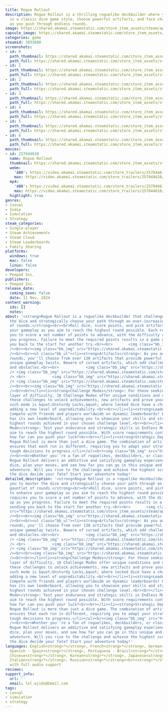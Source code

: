 ```yaml
---
title: Rogue Rollout
description: Rogue Rollout is a thrilling roguelike deckbuilder where you score points
  in a classic dice game style, choose powerful artifacts, and face challenging obstacles
  as you push through endless rounds.
image: https://shared.akamai.steamstatic.com/store_item_assets/steam/apps/3033600/header.jpg?t=1731328998
capsule_image: https://shared.akamai.steamstatic.com/store_item_assets/steam/apps/3033600/capsule_231x87.jpg?t=1731328998
categories: game
steamid: 3033600
screenshots:
- id: 0
  path_thumbnail: https://shared.akamai.steamstatic.com/store_item_assets/steam/apps/3033600/ss_483d8c999945d40415e21a2314ab26ceb8ffc2d2.600x338.jpg?t=1731328998
  path_full: https://shared.akamai.steamstatic.com/store_item_assets/steam/apps/3033600/ss_483d8c999945d40415e21a2314ab26ceb8ffc2d2.1920x1080.jpg?t=1731328998
- id: 1
  path_thumbnail: https://shared.akamai.steamstatic.com/store_item_assets/steam/apps/3033600/ss_c948d7c3514d84b4b24e776297634a79cc63b607.600x338.jpg?t=1731328998
  path_full: https://shared.akamai.steamstatic.com/store_item_assets/steam/apps/3033600/ss_c948d7c3514d84b4b24e776297634a79cc63b607.1920x1080.jpg?t=1731328998
- id: 2
  path_thumbnail: https://shared.akamai.steamstatic.com/store_item_assets/steam/apps/3033600/ss_94166e461d3df4d7ab90d27fb94e99626172efe3.600x338.jpg?t=1731328998
  path_full: https://shared.akamai.steamstatic.com/store_item_assets/steam/apps/3033600/ss_94166e461d3df4d7ab90d27fb94e99626172efe3.1920x1080.jpg?t=1731328998
- id: 3
  path_thumbnail: https://shared.akamai.steamstatic.com/store_item_assets/steam/apps/3033600/ss_78eb5dbc0d60716be90d7300c386dcc660050277.600x338.jpg?t=1731328998
  path_full: https://shared.akamai.steamstatic.com/store_item_assets/steam/apps/3033600/ss_78eb5dbc0d60716be90d7300c386dcc660050277.1920x1080.jpg?t=1731328998
- id: 4
  path_thumbnail: https://shared.akamai.steamstatic.com/store_item_assets/steam/apps/3033600/ss_8dc087db2c4a340a803c577d5cedfc81ca525e63.600x338.jpg?t=1731328998
  path_full: https://shared.akamai.steamstatic.com/store_item_assets/steam/apps/3033600/ss_8dc087db2c4a340a803c577d5cedfc81ca525e63.1920x1080.jpg?t=1731328998
- id: 5
  path_thumbnail: https://shared.akamai.steamstatic.com/store_item_assets/steam/apps/3033600/ss_419b7ddeb0038d3b9fbeb8643297cff158ec79f6.600x338.jpg?t=1731328998
  path_full: https://shared.akamai.steamstatic.com/store_item_assets/steam/apps/3033600/ss_419b7ddeb0038d3b9fbeb8643297cff158ec79f6.1920x1080.jpg?t=1731328998
- id: 6
  path_thumbnail: https://shared.akamai.steamstatic.com/store_item_assets/steam/apps/3033600/ss_b60063c5b2b3c86f14dba6519646a18a5067e768.600x338.jpg?t=1731328998
  path_full: https://shared.akamai.steamstatic.com/store_item_assets/steam/apps/3033600/ss_b60063c5b2b3c86f14dba6519646a18a5067e768.1920x1080.jpg?t=1731328998
movies:
- id: 257044610
  name: Rogue Rollout
  thumbnail: https://shared.akamai.steamstatic.com/store_item_assets/steam/apps/257044610/movie.293x165.jpg?t=1723815535
  webm:
    '480': https://video.akamai.steamstatic.com/store_trailers/257044610/movie480_vp9.webm?t=1723815535
    max: https://video.akamai.steamstatic.com/store_trailers/257044610/movie_max_vp9.webm?t=1723815535
  mp4:
    '480': https://video.akamai.steamstatic.com/store_trailers/257044610/movie480.mp4?t=1723815535
    max: https://video.akamai.steamstatic.com/store_trailers/257044610/movie_max.mp4?t=1723815535
  highlight: true
genres:
- Casual
- Indie
- Simulation
- Strategy
steam_categories:
- Single-player
- Steam Achievements
- Steam Cloud
- Steam Leaderboards
- Family Sharing
platforms:
  windows: true
  mac: false
  linux: false
developers:
- Peepod Inc.
publishers:
- Peepod Inc.
release_date:
  coming_soon: false
  date: 11 Nov, 2024
content_warning:
  ids: []
  notes:
about: '<strong>Rogue Rollout is a roguelike deckbuilder that challenges you to master
  the dice and strategically choose your path through an ever-increasing gauntlet
  of rounds.</strong><br><br>Roll dice, score points, and pick artifacts to enhance
  your gameplay as you aim to reach the highest round possible. Each round requires
  you to score a set number of points to advance, with the difficulty ramping up as
  you progress. Failure to meet the required points results in a game over, sending
  you back to the start for another try.<br><br>       <img class="bb_img" src="https://shared.akamai.steamstatic.com/store_item_assets/steam/apps/3033600/extras/Dice_2.gif?t=1731328998"
  /><br><br><img class="bb_img" src="https://shared.akamai.steamstatic.com/store_item_assets/steam/apps/3033600/extras/StoreHeader.png?t=1731328998"
  /><br><br><ul class="bb_ul"><li><strong>Artifacts</strong>: As you advance through
  rounds, you''ll choose from over 130 artifacts that provide powerful bonuses and
  unique gameplay twists. Beware of cursed artifacts, which add challenging restrictions
  and obstacles.<br><br>            <img class="bb_img" src="https://shared.akamai.steamstatic.com/store_item_assets/steam/apps/3033600/extras/FirstToStrike2.gif?t=1731328998"
  /> <img class="bb_img" src="https://shared.akamai.steamstatic.com/store_item_assets/steam/apps/3033600/extras/enhancedPenta4.gif?t=1731328998"
  /> <br>            <img class="bb_img" src="https://shared.akamai.steamstatic.com/store_item_assets/steam/apps/3033600/extras/EnhancedTriple.gif?t=1731328998"
  /> <img class="bb_img" src="https://shared.akamai.steamstatic.com/store_item_assets/steam/apps/3033600/extras/HexagonHoldup.gif?t=1731328998"
  /><br><br><img class="bb_img" src="https://shared.akamai.steamstatic.com/store_item_assets/steam/apps/3033600/extras/StoreHeader3.png?t=1731328998"
  /><br><br></li><li><strong>Challenge Modes</strong>: For those seeking an extra
  layer of difficulty, 18 Challenge Modes offer unique conditions and obstacles. Overcome
  these challenges to unlock achievements, new artifacts and prove your mastery. One
  such mode is &quot;Unsturdy Locks,&quot; where locked dice have a chance to reroll,
  adding a new level of unpredictability.<br><br></li><li><strong>Leaderboard</strong>:
  Compete with friends and players worldwide on dynamic leaderboards! Each game difficulty
  has its own leaderboard, allowing you to showcase your skills and strive for the
  highest rounds achieved in your chosen challenge level.<br><br></li><li><strong>Endless
  Mode</strong>: Test your endurance and strategic skills in Endless Mode, where you
  aim to reach the highest round possible. With score requirements continually increasing,
  how far can you push your luck?<br><br></li><li><strong>Strategic Depth</strong>:
  Rogue Rollout is more than just a dice game. The combination of artifacts and obstacles
  ensures that each run is different, requiring you to adapt your strategy and make
  tough decisions to progress.</li></ul><br><img class="bb_img" src="https://shared.akamai.steamstatic.com/store_item_assets/steam/apps/3033600/extras/StoreHeader4.png?t=1731328998"
  /><br><br>Whether you''re a fan of roguelikes, deckbuilders, or classic dice games,
  Rogue Rollout delivers an addictive and satisfying gameplay experience. Roll your
  dice, plan your moves, and see how far you can go in this unique and challenging
  adventure. Will you rise to the challenge and achieve the highest score, or will
  the dice decide your fate? Start your adventure today!'
detailed_description: '<strong>Rogue Rollout is a roguelike deckbuilder that challenges
  you to master the dice and strategically choose your path through an ever-increasing
  gauntlet of rounds.</strong><br><br>Roll dice, score points, and pick artifacts
  to enhance your gameplay as you aim to reach the highest round possible. Each round
  requires you to score a set number of points to advance, with the difficulty ramping
  up as you progress. Failure to meet the required points results in a game over,
  sending you back to the start for another try.<br><br>       <img class="bb_img"
  src="https://shared.akamai.steamstatic.com/store_item_assets/steam/apps/3033600/extras/Dice_2.gif?t=1731328998"
  /><br><br><img class="bb_img" src="https://shared.akamai.steamstatic.com/store_item_assets/steam/apps/3033600/extras/StoreHeader.png?t=1731328998"
  /><br><br><ul class="bb_ul"><li><strong>Artifacts</strong>: As you advance through
  rounds, you''ll choose from over 130 artifacts that provide powerful bonuses and
  unique gameplay twists. Beware of cursed artifacts, which add challenging restrictions
  and obstacles.<br><br>            <img class="bb_img" src="https://shared.akamai.steamstatic.com/store_item_assets/steam/apps/3033600/extras/FirstToStrike2.gif?t=1731328998"
  /> <img class="bb_img" src="https://shared.akamai.steamstatic.com/store_item_assets/steam/apps/3033600/extras/enhancedPenta4.gif?t=1731328998"
  /> <br>            <img class="bb_img" src="https://shared.akamai.steamstatic.com/store_item_assets/steam/apps/3033600/extras/EnhancedTriple.gif?t=1731328998"
  /> <img class="bb_img" src="https://shared.akamai.steamstatic.com/store_item_assets/steam/apps/3033600/extras/HexagonHoldup.gif?t=1731328998"
  /><br><br><img class="bb_img" src="https://shared.akamai.steamstatic.com/store_item_assets/steam/apps/3033600/extras/StoreHeader3.png?t=1731328998"
  /><br><br></li><li><strong>Challenge Modes</strong>: For those seeking an extra
  layer of difficulty, 18 Challenge Modes offer unique conditions and obstacles. Overcome
  these challenges to unlock achievements, new artifacts and prove your mastery. One
  such mode is &quot;Unsturdy Locks,&quot; where locked dice have a chance to reroll,
  adding a new level of unpredictability.<br><br></li><li><strong>Leaderboard</strong>:
  Compete with friends and players worldwide on dynamic leaderboards! Each game difficulty
  has its own leaderboard, allowing you to showcase your skills and strive for the
  highest rounds achieved in your chosen challenge level.<br><br></li><li><strong>Endless
  Mode</strong>: Test your endurance and strategic skills in Endless Mode, where you
  aim to reach the highest round possible. With score requirements continually increasing,
  how far can you push your luck?<br><br></li><li><strong>Strategic Depth</strong>:
  Rogue Rollout is more than just a dice game. The combination of artifacts and obstacles
  ensures that each run is different, requiring you to adapt your strategy and make
  tough decisions to progress.</li></ul><br><img class="bb_img" src="https://shared.akamai.steamstatic.com/store_item_assets/steam/apps/3033600/extras/StoreHeader4.png?t=1731328998"
  /><br><br>Whether you''re a fan of roguelikes, deckbuilders, or classic dice games,
  Rogue Rollout delivers an addictive and satisfying gameplay experience. Roll your
  dice, plan your moves, and see how far you can go in this unique and challenging
  adventure. Will you rise to the challenge and achieve the highest score, or will
  the dice decide your fate? Start your adventure today!'
languages: English<strong>*</strong>, French<strong>*</strong>, German<strong>*</strong>,
  Spanish - Spain<strong>*</strong>, Portuguese - Brazil<strong>*</strong>, Simplified
  Chinese<strong>*</strong>, Korean<strong>*</strong>, Japanese<strong>*</strong>,
  Italian<strong>*</strong>, Russian<strong>*</strong><br><strong>*</strong>languages
  with full audio support
reviews:
support_info:
  url: ''
  email: lol.ajido@Gmail.com
tags:
- casual
- simulation
- strategy
---
```

